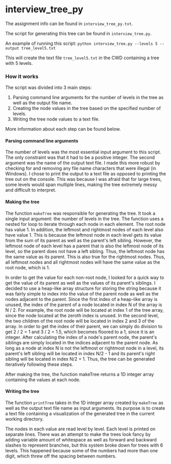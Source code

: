 interview_tree_py
=================
The assignment info can be found in `interview_tree_py.txt`.

The script for generating this tree can be found in `interview_tree.py`.

An example of running this script:
`python interview_tree.py --levels 5 --output tree_level5.txt`

This will create the text file `tree_level5.txt` in the CWD containing a tree with 5 levels.

### How it works
The script was divided into 3 main steps:
1. Parsing command line arguments for the number of levels in the tree as well as the output file name.
2. Creating the node values in the tree based on the specified number of levels.
3. Writing the tree node values to a text file.

More information about each step can be found below.

#### Parsing command line arguments
The number of levels was the most essential input argument to this script. The only constraint was that it had to be a positive integer. The second argument was the name of the output text file. I made this more robust by checking for and removing any file name characters that were illegal (in Windows). I chose to print the output to a text file as opposed to printing the tree out on the console. This was because I was afraid that for large trees, some levels would span multiple lines, making the tree extremely messy and difficult to interpret.

#### Making the tree
The function `makeTree` was responsible for generating the tree. It took a single input argument: the number of levels in the tree. The function uses a nested for loop to iterate through each node in each element. The root node has value 1. In addition, the leftmost and rightmost nodes of each level also have value 1. This is because the leftmost node in each level gets its value from the sum of its parent as well as the parent's left sibling. However, the leftmost node of each level has a parent that is also the leftmost node of its level, so the parent does not have a left sibling. Thus, the leftmost node has the same value as its parent. This is also true for the rightmost nodes. Thus, all leftmost nodes and all rightmost nodes will have the same value as the root node, which is 1. 

In order to get the value for each non-root node, I looked for a quick way to get the value of its parent as well as the values of its parent's siblings. I decided to use a heap-like array structure for storing the string because it was fairly simple to index into the value of the parent node as well as the nodes adjacent to the parent. Since the first index of a heap-like array is unused, the index of the parent of a node located in index N of the array is N / 2. For example, the root node will be located at index 1 of the tree array, since the node located at the zeroth index is unused. In the second level, the two children of the root node will be located in index 2 and 3 of the array. In order to get the index of their parent, we can simply do division to get 2 / 2 = 1 and 3 / 2 = 1.5, which becomes floored to a 1, since it is an integer. After calculating the index of a node's parent node, the parent's siblings are simply located in the indices adjacent to the parent node. As long as a node at index N is not the leftmost or rightmost node in a level, its parent's left sibling will be located in index N/2 - 1 and its parent's right sibling will be located in index N/2 + 1. Thus, the tree can be generated iteratively following these steps.

After making the tree, the function makeTree returns a 1D integer array containing the values at each node.

#### Writing the tree
The function `printTree` takes in the 1D integer array created by `makeTree` as well as the output text file name as input arguments. Its purpose is to create a text file containing a visualization of the generated tree in the current working directory.

The nodes in each value are read level by level. Each level is printed on separate lines. There was an attempt to make the trees look fancy by adding variable amount of whitespace as well as forward and backward slashes to represent branches, but this system broke down for trees with 6 levels. This happened because some of the numbers had more than one digit, which threw off the spacing between numbers.